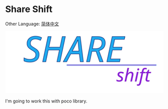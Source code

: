 # Share Shift

Other Language: [简体中文](./docs/zh-CN/README.zh-CN.md)

![Share Shift](docs/res/shareshif_logo.svg)



I'm going to work this with poco library.